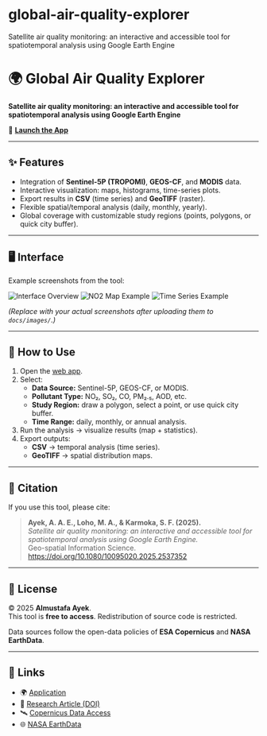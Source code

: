 # global-air-quality-explorer
Satellite air quality monitoring: an interactive and accessible tool for spatiotemporal analysis using Google Earth Engine
# 🌍 Global Air Quality Explorer

**Satellite air quality monitoring: an interactive and accessible tool for spatiotemporal analysis using Google Earth Engine**

🔗 **[Launch the App](https://ee-mostafaayek1.projects.earthengine.app/view/global-air-quality-explorer)**

---

## ✨ Features
- Integration of **Sentinel-5P (TROPOMI)**, **GEOS-CF**, and **MODIS** data.
- Interactive visualization: maps, histograms, time-series plots.
- Export results in **CSV** (time series) and **GeoTIFF** (raster).
- Flexible spatial/temporal analysis (daily, monthly, yearly).
- Global coverage with customizable study regions (points, polygons, or quick city buffer).

---

## 🖥️ Interface
Example screenshots from the tool:

![Interface Overview](docs/images/interface.png)
![NO2 Map Example](docs/images/no2_map.png)
![Time Series Example](docs/images/timeseries.png)

*(Replace with your actual screenshots after uploading them to `docs/images/`.)*

---

## 📖 How to Use
1. Open the [web app](https://ee-mostafaayek1.projects.earthengine.app/view/global-air-quality-explorer).
2. Select:
   - **Data Source:** Sentinel-5P, GEOS-CF, or MODIS.
   - **Pollutant Type:** NO₂, SO₂, CO, PM₂.₅, AOD, etc.
   - **Study Region:** draw a polygon, select a point, or use quick city buffer.
   - **Time Range:** daily, monthly, or annual analysis.
3. Run the analysis → visualize results (map + statistics).
4. Export outputs:
   - **CSV** → temporal analysis (time series).
   - **GeoTIFF** → spatial distribution maps.

---

## 📑 Citation
If you use this tool, please cite:

> **Ayek, A. A. E., Loho, M. A., & Karmoka, S. F. (2025).**  
> *Satellite air quality monitoring: an interactive and accessible tool for spatiotemporal analysis using Google Earth Engine.*  
> Geo-spatial Information Science.  
> https://doi.org/10.1080/10095020.2025.2537352

---

## 📜 License
© 2025 **Almustafa Ayek**.  
This tool is **free to access**. Redistribution of source code is restricted.  

Data sources follow the open-data policies of **ESA Copernicus** and **NASA EarthData**.

---

## 🔗 Links
- 🌍 [Application](https://ee-mostafaayek1.projects.earthengine.app/view/global-air-quality-explorer)  
- 📄 [Research Article (DOI)](https://doi.org/10.1080/10095020.2025.2537352)  
- 🛰️ [Copernicus Data Access](https://www.copernicus.eu/en/access-data)  
- 🌐 [NASA EarthData](https://www.earthdata.nasa.gov/engage/open-data-services-software-policies)  
